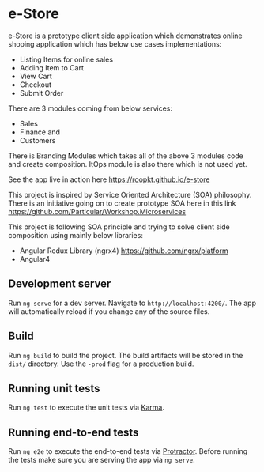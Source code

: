 # e-Store

e-Store is a prototype client side application which demonstrates online shoping application which has below use cases implementations:
  * Listing Items for online sales
  * Adding Item to Cart
  * View Cart
  * Checkout
  * Submit Order

There are 3 modules coming from below services:

 * Sales
 * Finance and 
 * Customers
 
 There is Branding Modules which takes all of the above 3 modules code and create composition.
 ItOps module is also there which is not used yet. 

See the app live in action here https://roopkt.github.io/e-store

This project is inspired by Service Oriented Architecture (SOA) philosophy. 
There is an initiative going on to create prototype SOA here in this link https://github.com/Particular/Workshop.Microservices

This project is following SOA principle and trying to solve client side composition using mainly below libraries:

 * Angular Redux Library (ngrx4) https://github.com/ngrx/platform
 * Angular4 

## Development server

Run `ng serve` for a dev server. Navigate to `http://localhost:4200/`. The app will automatically reload if you change any of the source files.

## Build

Run `ng build` to build the project. The build artifacts will be stored in the `dist/` directory. Use the `-prod` flag for a production build.

## Running unit tests

Run `ng test` to execute the unit tests via [Karma](https://karma-runner.github.io).

## Running end-to-end tests

Run `ng e2e` to execute the end-to-end tests via [Protractor](http://www.protractortest.org/).
Before running the tests make sure you are serving the app via `ng serve`.

